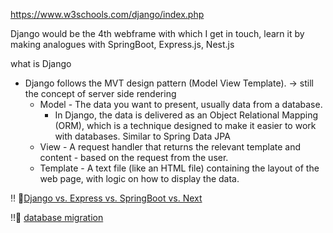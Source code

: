 https://www.w3schools.com/django/index.php

Django would be the 4th webframe with which I get in touch, learn it by making analogues with SpringBoot, Express.js, Nest.js




what is Django

+ Django follows the MVT design pattern (Model View Template).  -> still the concept of server side rendering
  - Model - The data you want to present, usually data from a database.
    - In Django, the data is delivered as an Object Relational Mapping (ORM), which is a technique designed to make it easier to work with databases. Similar to Spring Data JPA
  - View - A request handler that returns the relevant template and content - based on the request from the user.
  - Template - A text file (like an HTML file) containing the layout of the web page, with logic on how to display the data.



:bangbang: :pencil:[Django vs. Express vs. SpringBoot vs. Next](./sub_topics/django-vs-express-vs-springboot.md)

:bangbang::pencil: [database migration](./sub_topics/database-migration.md)